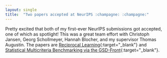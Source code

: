 ```yaml
---
layout: single
title:  "Two papers accepted at NeurIPS :champagne: :champagne:"
---
```



Pretty excited that both of my first-ever NeurIPS submissions got accepted, one of which as spotlight! This was a great team effort with Christoph Jansen, Georg Schollmeyer, Hannah Blocher, and my supervisor Thomas Augustin. The papers are [Reciprocal Learning](https://x.com/StatMLPapers/status/1823208851836964935){:target="_blank"} and [Statistical Multicriteria Benchmarking via the GSD-Front](https://mobile.x.com/StatMLPapers/status/1798928907380437375){:target="_blank"}. 